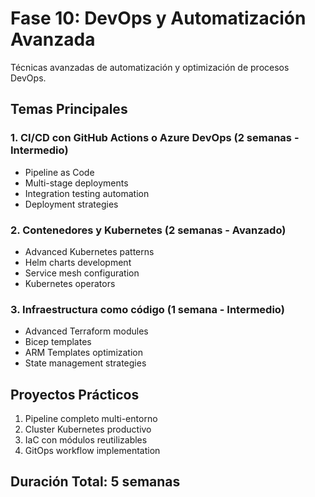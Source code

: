 # Fase 10: DevOps y Automatización Avanzada

Técnicas avanzadas de automatización y optimización de procesos DevOps.

## Temas Principales

### 1. CI/CD con GitHub Actions o Azure DevOps (2 semanas - Intermedio)
- Pipeline as Code
- Multi-stage deployments
- Integration testing automation
- Deployment strategies

### 2. Contenedores y Kubernetes (2 semanas - Avanzado)
- Advanced Kubernetes patterns
- Helm charts development
- Service mesh configuration
- Kubernetes operators

### 3. Infraestructura como código (1 semana - Intermedio)
- Advanced Terraform modules
- Bicep templates
- ARM Templates optimization
- State management strategies

## Proyectos Prácticos
1. Pipeline completo multi-entorno
2. Cluster Kubernetes productivo
3. IaC con módulos reutilizables
4. GitOps workflow implementation

## Duración Total: 5 semanas